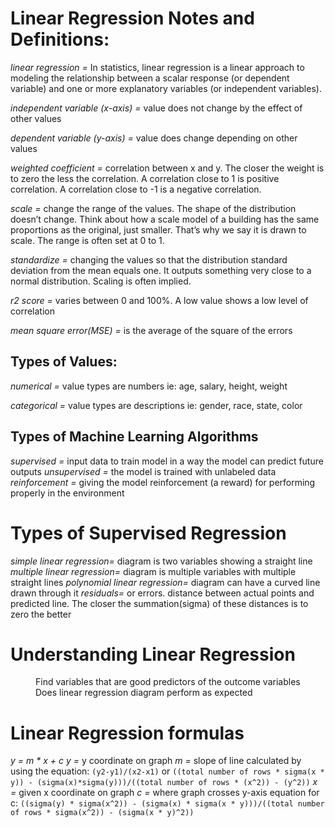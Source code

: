 # Linear Regression Notes and Definitions:

*linear regression =* In statistics, linear regression is a linear approach to modeling 
		the relationship between a scalar response (or dependent variable) and 
		one or more explanatory variables (or independent variables).

*independent variable (x-axis) =* value does not change by the effect of other values

*dependent variable (y-axis) =* value does change depending on other values

*weighted coefficient =* correlation between x and y. The closer the weight is to zero the less the correlation. A correlation close to 1 is positive correlation. A correlation close to -1 is a negative correlation. 

*scale =* change the range of the values. The shape of the distribution doesn’t change. Think about how a scale model of a building has the same proportions as the original, just smaller. That’s why we say it is drawn to scale. The range is often set at 0 to 1.

*standardize =* changing the values so that the distribution standard deviation from the mean equals one. It outputs something very close to a normal distribution. Scaling is often implied.

*r2 score =* varies between 0 and 100%. A low value shows a low level of correlation 

*mean square error(MSE) =* is the average of the square of the errors

## Types of Values:

*numerical =* value types are numbers ie: age, salary, height, weight

*categorical =* value types are descriptions ie: gender, race, state, color

## Types of Machine Learning Algorithms

*supervised =* input data to train model in a way the model can predict future outputs
*unsupervised =* the model is trained with unlabeled data
*reinforcement =* giving the model reinforcement (a reward) for performing properly in the environment

# Types of Supervised Regression

*simple linear regression=* diagram is two variables showing a straight line
*multiple linear regression=* diagram is multiple variables with multiple straight lines
*polynomial linear regression=* diagram can have a curved line drawn through it
*residuals=* or errors. distance between actual points and predicted line. The closer the summation(sigma) of these distances is to zero the better

# Understanding Linear Regression

<dd>Find variables that are good predictors of the outcome variables</dd>
<dd>Does linear regression  diagram perform as expected</dd>

# Linear Regression formulas
*y = m * x + c*
*y =* y coordinate on graph
*m =* slope of line calculated by using the equation:
```(y2-y1)/(x2-x1)```
or
```((total number of rows * sigma(x * y)) - (sigma(x)*sigma(y)))/((total number of rows * (x^2)) - (y^2))```
*x =* given x coordinate on graph
*c =* where graph crosses y-axis
equation for c:
```((sigma(y) * sigma(x^2)) - (sigma(x) * sigma(x * y)))/((total number of rows * sigma(x^2)) - (sigma(x * y)^2))```



